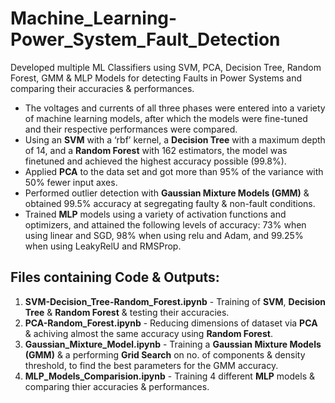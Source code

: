 # Machine_Learning-Power_System_Fault_Detection
Developed multiple ML Classifiers using SVM, PCA, Decision Tree, Random Forest, GMM &amp; MLP Models for detecting Faults in Power Systems and comparing their accuracies &amp; performances.

- The voltages and currents of all three phases were entered into a variety of machine learning models, after which the models were fine-tuned and their respective performances were compared.
- Using an **SVM** with a ‘rbf’ kernel, a **Decision Tree** with a maximum depth of 14, and a **Random Forest** with 162 estimators, the model was finetuned and achieved the highest accuracy possible (99.8%).
- Applied **PCA** to the data set and got more than 95% of the variance with 50% fewer input axes.
- Performed outlier detection with **Gaussian Mixture Models (GMM)** & obtained 99.5% accuracy at segregating faulty & non-fault conditions.
- Trained **MLP** models using a variety of activation functions and optimizers, and attained the following levels of accuracy: 73% when using linear and SGD, 98% when using relu and Adam, and 99.25% when using LeakyRelU and RMSProp.

## Files containing Code & Outputs:
1) **SVM-Decision_Tree-Random_Forest.ipynb** - Training of **SVM**, **Decision Tree** & **Random Forest** & testing their accuracies.
2) **PCA-Random_Forest.ipynb** - Reducing dimensions of dataset via **PCA** & achiving almost the same accuracy using **Random Forest**.
3) **Gaussian_Mixture_Model.ipynb** - Training a **Gaussian Mixture Models (GMM)** & a performing **Grid Search** on no. of components & density threshold, to find the best parameters for the GMM accuracy.
4) **MLP_Models_Comparision.ipynb** - Training 4 different **MLP** models & comparing thier accuracies & performances.
